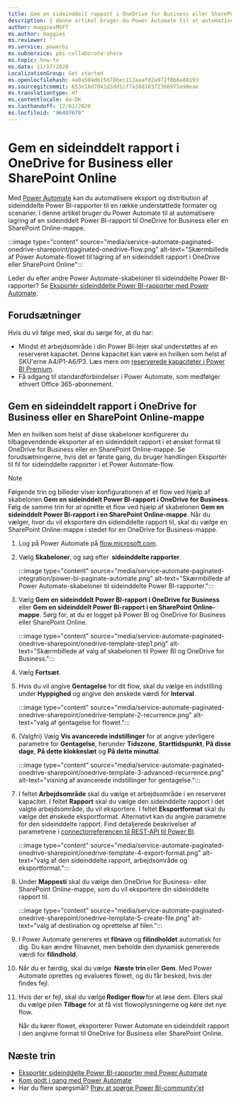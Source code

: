 ```yaml
---
title: Gem en sideinddelt rapport i OneDrive for Business eller SharePoint Online
description: I denne artikel bruger du Power Automate til at automatisere lagring af en sideinddelt Power BI-rapport til OneDrive for Business eller en SharePoint Online-mappe.
author: maggiesMSFT
ms.author: maggies
ms.reviewer: ''
ms.service: powerbi
ms.subservice: pbi-collaborate-share
ms.topic: how-to
ms.date: 11/17/2020
LocalizationGroup: Get started
ms.openlocfilehash: 4a0a504db15d78bec112aaafd2a972f066e88193
ms.sourcegitcommit: 653e18d7041d3dd1cf7a38010372366975a98eae
ms.translationtype: HT
ms.contentlocale: da-DK
ms.lasthandoff: 12/01/2020
ms.locfileid: "96407670"
---
```

# <a name="save-a-paginated-report-to-onedrive-for-business-or-sharepoint-online"></a>Gem en sideinddelt rapport i OneDrive for Business eller SharePoint Online

Med [Power Automate](/power-automate/getting-started) kan du automatisere eksport og distribution af sideinddelte Power BI-rapporter til en række understøttede formater og scenarier. I denne artikel bruger du Power Automate til at automatisere lagring af en sideinddelt Power BI-rapport til OneDrive for Business eller en SharePoint Online-mappe.

:::image type="content" source="media/service-automate-paginated-onedrive-sharepoint/paginated-onedrive-flow.png" alt-text="Skærmbillede af Power Automate-flowet til lagring af en sideinddelt rapport i OneDrive eller SharePoint Online":::

Leder du efter andre Power Automate-skabeloner til sideinddelte Power BI-rapporter? Se [Eksportér sideinddelte Power BI-rapporter med Power Automate](service-automate-paginated-integration.md). 

## <a name="prerequisites"></a>Forudsætninger  

Hvis du vil følge med, skal du sørge for, at du har:

- Mindst ét arbejdsområde i din Power BI-lejer skal understøttes af en reserveret kapacitet. Denne kapacitet kan være en hvilken som helst af SKU'erne A4/P1-A6/P3. Læs mere om [reserverede kapaciteter i Power BI Premium](../admin/service-premium-what-is.md).
- Få adgang til standardforbindelser i Power Automate, som medfølger ethvert Office 365-abonnement.

## <a name="save-a-paginated-report-to-onedrive-for-business-or-a-sharepoint-online-folder"></a>Gem en sideinddelt rapport i OneDrive for Business eller en SharePoint Online-mappe 

Men en hvilken som helst af disse skabeloner konfigurerer du tilbagevendende eksporter af en sideinddelt rapport i et ønsket format til OneDrive for Business eller en SharePoint Online-mappe. Se forudsætningerne, hvis det er første gang, du bruger handlingen Eksportér til fil for sideinddelte rapporter i et Power Automate-flow. 

> [!NOTE]
> Følgende trin og billeder viser konfigurationen af et flow ved hjælp af skabelonen **Gem en sideinddelt Power BI-rapport i OneDrive for Business**. Følg de samme trin for at oprette et flow ved hjælp af skabelonen **Gem en sideinddelt Power BI-rapport i en SharePoint Online-mappe**. Når du vælger, hvor du vil eksportere din sideinddelte rapport til, skal du vælge en SharePoint Online-mappe i stedet for en OneDrive for Business-mappe. 

1. Log på Power Automate på [flow.microsoft.com](https://flow.microsoft.com/). 
1. Vælg **Skabeloner**, og søg efter  **sideinddelte rapporter**. 

    :::image type="content" source="media/service-automate-paginated-integration/power-bi-paginate-automate.png" alt-text="Skærmbillede af Power Automate-skabeloner til sideinddelte Power BI-rapporter.":::

1. Vælg **Gem en sideinddelt Power BI-rapport i OneDrive for Business** eller **Gem en sideinddelt Power BI-rapport i en SharePoint Online-mappe**. Sørg for, at du er logget på Power BI og OneDrive for Business eller SharePoint Online.

    :::image type="content" source="media/service-automate-paginated-onedrive-sharepoint/onedrive-template-step1.png" alt-text="Skærmbillede af valg af skabelonen til Power BI og OneDrive for Business.":::
1. Vælg **Fortsæt**.  


1. Hvis du vil angive **Gentagelse** for dit flow, skal du vælge en indstilling under **Hyppighed** og angive den ønskede værdi for **Interval**.

    :::image type="content" source="media/service-automate-paginated-onedrive-sharepoint/onedrive-template-2-recurrence.png" alt-text="valg af gentagelse for flowet.":::

1. (Valgfri) Vælg **Vis avancerede indstillinger** for at angive yderligere parametre for **Gentagelse**, herunder **Tidszone**, **Starttidspunkt**, **På disse dage**, **På dette klokkeslæt** og **På dette minuttal**.  

    :::image type="content" source="media/service-automate-paginated-onedrive-sharepoint/onedrive-template-3-advanced-recurrence.png" alt-text="visning af avancerede indstillinger for gentagelse.":::

1. I feltet **Arbejdsområde** skal du vælge et arbejdsområde i en reserveret kapacitet. I feltet **Rapport** skal du vælge den sideinddelte rapport i det valgte arbejdsområde, du vil eksportere. I feltet **Eksportformat** skal du vælge det ønskede eksportformat. Alternativt kan du angive parametre for den sideinddelte rapport. Find detaljerede beskrivelser af parametrene i [connectorreferencen til REST-API til Power BI](/connectors/powerbi/#export-to-file-for-paginated-reports).  

    :::image type="content" source="media/service-automate-paginated-onedrive-sharepoint/onedrive-template-4-export-format.png" alt-text="valg af den sideinddelte rapport, arbejdsområde og eksportformat.":::

1. Under **Mappesti** skal du vælge den OneDrive for Business- eller SharePoint Online-mappe, som du vil eksportere din sideinddelte rapport til.

    :::image type="content" source="media/service-automate-paginated-onedrive-sharepoint/onedrive-template-5-create-file.png" alt-text="valg af destination og oprettelse af filen.":::

1. I Power Automate genereres et **filnavn** og **filindholdet** automatisk for dig. Du kan ændre filnavnet, men beholde den dynamisk genererede værdi for **filindhold**. 

1. Når du er færdig, skal du vælge  **Næste trin** eller **Gem**. Med Power Automate oprettes og evalueres flowet, og du får besked, hvis der findes fejl. 

1. Hvis der er fejl, skal du vælge **Rediger flow** for at løse dem. Ellers skal du vælge pilen **Tilbage** for at få vist flowoplysningerne og køre det nye flow. 

    Når du kører flowet, eksporterer Power Automate en sideinddelt rapport i den angivne format til OneDrive for Business eller SharePoint Online.  

## <a name="next-steps"></a>Næste trin

- [Eksportér sideinddelte Power BI-rapporter med Power Automate](service-automate-paginated-integration.md)
- [Kom godt i gang med Power Automate](/power-automate/getting-started/)
- Har du flere spørgsmål? [Prøv at spørge Power BI-community'et](https://community.powerbi.com/)
